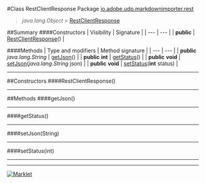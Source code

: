 #Class RestClientResponse
Package [io.adobe.udp.markdownimporter.rest](README.md)<br>

> *java.lang.Object* > [RestClientResponse](RestClientResponse.md)






##Summary
####Constructors
| Visibility | Signature |
| --- | --- |
| **public** | [RestClientResponse](#restclientresponse)() |

####Methods
| Type and modifiers | Method signature |
| --- | --- |
| **public** *java.lang.String* | [getJson](#getjson)() |
| **public** **int** | [getStatus](#getstatus)() |
| **public** **void** | [setJson](#setjsonstring)(*java.lang.String* json) |
| **public** **void** | [setStatus](#setstatusint)(**int** status) |

---


##Constructors
####RestClientResponse()
> 


---


##Methods
####getJson()
> 


---

####getStatus()
> 


---

####setJson(String)
> 


---

####setStatus(int)
> 


---

---

[![Marklet](https://img.shields.io/badge/Generated%20by-Marklet-green.svg)](https://github.com/Faylixe/marklet)